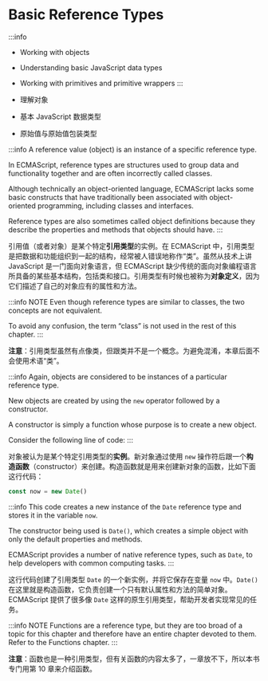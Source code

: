 # Basic Reference Types

:::info
- Working with objects
- Understanding basic JavaScript data types
- Working with primitives and primitive wrappers
:::

- 理解对象
- 基本 JavaScript 数据类型
- 原始值与原始值包装类型

:::info
A reference value (object) is an instance of a specific reference type. 

In ECMAScript, reference types are structures used to group data and functionality together and are often incorrectly called classes. 

Although technically an object-oriented language, ECMAScript lacks some basic constructs that have traditionally been associated with object-oriented programming, including classes and interfaces. 

Reference types are also sometimes called object definitions because they describe the properties and methods that objects should have.
:::

引用值（或者对象）是某个特定**引用类型**的实例。在 ECMAScript 中，引用类型是把数据和功能组织到一起的结构，经常被人错误地称作“类”。虽然从技术上讲 JavaScript 是一门面向对象语言，但 ECMAScript 缺少传统的面向对象编程语言所具备的某些基本结构，包括类和接口。引用类型有时候也被称为**对象定义**，因为它们描述了自己的对象应有的属性和方法。


:::info NOTE
Even though reference types are similar to classes, the two concepts are not equivalent. 

To avoid any confusion, the term “class” is not used in the rest of this chapter.
:::

**注意**：引用类型虽然有点像类，但跟类并不是一个概念。为避免混淆，本章后面不会使用术语“类”。


:::info
Again, objects are considered to be instances of a particular reference type. 

New objects are created by using the `new` operator followed by a constructor. 

A constructor is simply a function whose purpose is to create a new object. 

Consider the following line of code:
:::

对象被认为是某个特定引用类型的**实例**。新对象通过使用 `new` 操作符后跟一个**构造函数**（constructor）来创建。构造函数就是用来创建新对象的函数，比如下面这行代码：

```js
const now = new Date()
```


:::info
This code creates a new instance of the `Date` reference type and stores it in the variable `now`. 

The constructor being used is `Date()`, which creates a simple object with only the default properties and methods. 

ECMAScript provides a number of native reference types, such as `Date`, to help developers with common computing tasks.
:::

这行代码创建了引用类型 `Date` 的一个新实例，并将它保存在变量 `now` 中。`Date()` 在这里就是构造函数，它负责创建一个只有默认属性和方法的简单对象。ECMAScript 提供了很多像 `Date` 这样的原生引用类型，帮助开发者实现常见的任务。


:::info NOTE
Functions are a reference type, but they are too broad of a topic for this chapter and therefore have an entire chapter devoted to them. Refer to the Functions chapter.
:::

**注意**：函数也是一种引用类型，但有关函数的内容太多了，一章放不下，所以本书专门用第 10 章来介绍函数。

